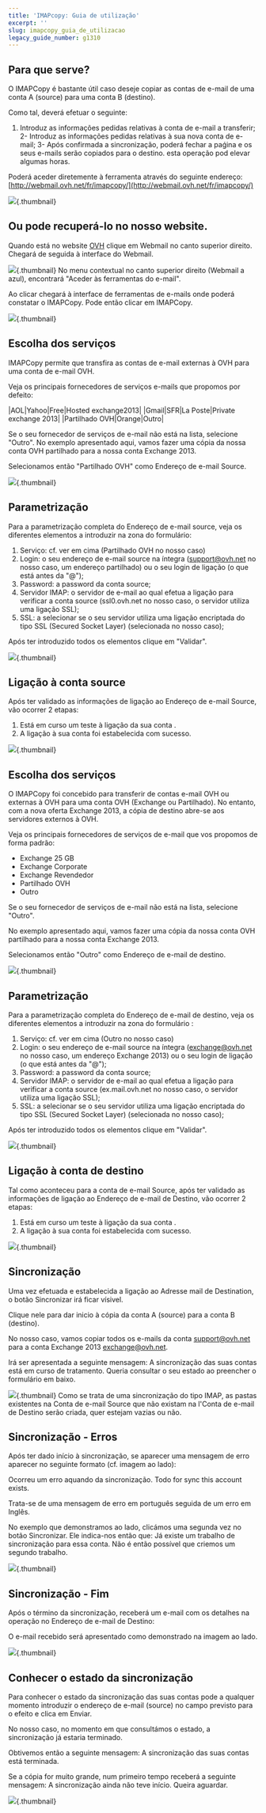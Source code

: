 ```yaml
---
title: 'IMAPcopy: Guia de utilização'
excerpt: ''
slug: imapcopy_guia_de_utilizacao
legacy_guide_number: g1310
---
```



## Para que serve?
O IMAPCopy é bastante útil caso deseje copiar as contas de e-mail de uma conta A (source) para uma conta B (destino).

Como tal, deverá efetuar o seguinte:
1. Introduz as informações pedidas relativas à conta de e-mail a transferir;
2- Introduz as informações pedidas relativas à sua nova conta de e-mail;
3- Após confirmada a sincronização, poderá fechar a paǵina e os seus e-mails serão copiados para o destino. esta operação pod elevar algumas horas.

Poderá aceder diretemente à ferramenta através do seguinte endereço:
[http://webmail.ovh.net/fr/imapcopy/](http://webmail.ovh.net/fr/imapcopy/)

![](images/img_1423.jpg){.thumbnail}


## Ou pode recuperá-lo no nosso website.
Quando está no website [OVH](http://www.ovh.pt) clique em Webmail no canto superior direito.
Chegará de seguida à interface do Webmail.

![](images/img_2846.jpg){.thumbnail}
No menu contextual no canto superior direito (Webmail a azul), encontrará "Aceder às ferramentas do e-mail".

Ao clicar chegará à interface de ferramentas de e-mails onde poderá constatar o IMAPCopy.
Pode então clicar em IMAPCopy.

![](images/img_2411.jpg){.thumbnail}


## Escolha dos serviços
IMAPCopy permite que transfira as contas de e-mail externas à OVH para uma conta de e-mail OVH.

Veja os principais fornecedores de serviços e-mails que propomos por defeito:

|AOL|Yahoo|Free|Hosted exchange2013|
|Gmail|SFR|La Poste|Private exchange 2013|
|Partilhado OVH|Orange|Outro|


Se o seu fornecedor de serviços de e-mail não está na lista, selecione "Outro".
No exemplo apresentado aqui, vamos fazer uma cópia da nossa conta OVH partilhado
para a nossa conta Exchange 2013.

Selecionamos então "Partilhado OVH" como Endereço de e-mail Source.

![](images/img_1426.jpg){.thumbnail}


## Parametrização
Para a parametrização completa do Endereço de e-mail source, veja os diferentes elementos a introduzir na zona do formulário:
1. Serviço: cf. ver em cima (Partilhado OVH no nosso caso) 
2. Login: o seu endereço de e-mail source na íntegra (support@ovh.net no nosso caso, um endereço partilhado) ou o seu login de ligação (o que está antes da "@");
3. Password: a password da conta source;
4. Servidor IMAP: o servidor de e-mail ao qual efetua a ligação para verificar a conta source (ssl0.ovh.net no nosso caso, o servidor utiliza uma ligação SSL);
5. SSL: a selecionar se o seu servidor utiliza uma ligação encriptada do tipo SSL (Secured Socket Layer) (selecionada no nosso caso);

Após ter introduzido todos os elementos clique em "Validar".

![](images/img_1427.jpg){.thumbnail}


## Ligação à conta source
Após ter validado as informações de ligação ao Endereço de e-mail Source, vão ocorrer 2 etapas:

1. Está em curso um teste à ligação da sua conta .
2. A ligação à sua conta foi estabelecida com sucesso.

![](images/img_1428.jpg){.thumbnail}


## Escolha dos serviços
O IMAPCopy foi concebido para transferir de contas e-mail OVH ou externas à OVH para uma conta OVH (Exchange ou Partilhado).
No entanto, com a nova oferta Exchange 2013, a cópia de destino abre-se aos servidores externos à OVH.

Veja os principais fornecedores de serviços de e-mail que vos propomos de forma padrão:

- Exchange 25 GB
- Exchange Corporate
- Exchange Revendedor
- Partilhado OVH
- Outro


Se o seu fornecedor de serviços de e-mail não está na lista, selecione "Outro".

No exemplo apresentado aqui, vamos fazer uma cópia da nossa conta OVH partilhado
para a nossa conta Exchange 2013.

Selecionamos então "Outro" como Endereço de e-mail de destino.

![](images/img_1429.jpg){.thumbnail}


## Parametrização
Para a parametrização completa do Endereço de e-mail de destino, veja os diferentes elementos a introduzir na zona do formulário :
1. Serviço: cf. ver em cima (Outro no nosso caso) 
2. Login: o seu endereço de e-mail source na íntegra (exchange@ovh.net no nosso caso, um endereço Exchange 2013) ou o seu login de ligação (o que está antes da "@");
3. Password: a password da conta source;
4. Servidor IMAP: o servidor de e-mail ao qual efetua a ligação para verificar a conta source (ex.mail.ovh.net no nosso caso, o servidor utiliza uma ligação SSL);
5. SSL: a selecionar se o seu servidor utiliza uma ligação encriptada do tipo SSL (Secured Socket Layer) (selecionada no nosso caso);

Após ter introduzido todos os elementos clique em "Validar".

![](images/img_1430.jpg){.thumbnail}


## Ligação à conta de destino
Tal como aconteceu para a conta de e-mail Source, após ter validado as informações de ligação ao Endereço de e-mail de Destino, vão ocorrer 2 etapas:

1. Está em curso um teste à ligação da sua conta .
2. A ligação à sua conta foi estabelecida com sucesso.

![](images/img_1431.jpg){.thumbnail}


## Sincronização
Uma vez efetuada e estabelecida a ligação ao Adresse mail de Destination, o botão Sincronizar irá ficar vísivel.

Clique nele para dar inicio à cópia da conta A (source) para a conta B (destino).

No nosso caso, vamos copiar todos os e-mails da conta support@ovh.net para a conta Exchange 2013 exchange@ovh.net.

Irá ser apresentada a seguinte mensagem:
A sincronização das suas contas está em curso de tratamento. Queria consultar o seu estado ao preencher o formulário em baixo.

![](images/img_1432.jpg){.thumbnail}
Como se trata de uma sincronização do tipo IMAP, as pastas existentes na Conta de e-mail Source que não existam na l'Conta de e-mail de Destino serão criada, quer estejam vazias ou não.


## Sincronização - Erros
Após ter dado início à sincronização, se aparecer uma mensagem de erro aparecer no seguinte formato (cf. imagem ao lado):

Ocorreu um erro aquando da sincronização. Todo for sync this account exists.

Trata-se de uma mensagem de erro em português seguida de um erro em Inglês.

No exemplo que demonstramos ao lado, clicámos uma segunda vez no botão Sincronizar. Ele indica-nos então que: Já existe um trabalho de sincronização para essa conta. Não é então possível que criemos um segundo trabalho.

![](images/img_1433.jpg){.thumbnail}


## Sincronização - Fim
Após o término da sincronização, receberá um e-mail com os detalhes na operação no Endereço de e-mail de Destino:

O e-mail recebido será apresentado como demonstrado na imagem ao lado.

![](images/img_1435.jpg){.thumbnail}


## Conhecer o estado da sincronização
Para conhecer o estado da sincronização das suas contas pode a qualquer momento introduzir o endereço de e-mail (source) no campo previsto para o efeito e clica em Enviar.

No nosso caso, no momento em que consultámos o estado, a sincronização já estaria terminado.

Obtivemos então a seguinte mensagem: A sincronização das suas contas está terminada.

Se a cópia for muito grande, num primeiro tempo receberá a seguinte mensagem: A sincronização ainda não teve início. Queira aguardar.

![](images/img_1434.jpg){.thumbnail}

